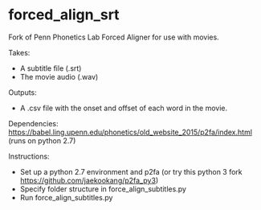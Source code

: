 # forced_align_srt

Fork of Penn Phonetics Lab Forced Aligner for use with movies. 

Takes:
- A subtitle file (.srt)
- The movie audio (.wav)

Outputs:
- A .csv file with the onset and offset of each word in the movie.  

Dependencies:
https://babel.ling.upenn.edu/phonetics/old_website_2015/p2fa/index.html (runs on python 2.7)

Instructions:
- Set up a python 2.7 environment and p2fa (or try this python 3 fork https://github.com/jaekookang/p2fa_py3)
- Specify folder structure in force_align_subtitles.py
- Run force_align_subtitles.py

